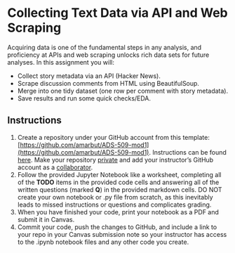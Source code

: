 # Collecting Text Data via API and Web Scraping
Acquiring data is one of the fundamental steps in any analysis, and proficiency at APIs and web scraping unlocks rich data sets for future analyses. In this assignment you will:
- Collect story metadata via an API (Hacker News).
- Scrape discussion comments from HTML using BeautifulSoup.
- Merge into one tidy dataset (one row per comment with story metadata).
- Save results and run some quick checks/EDA.

## Instructions

1. Create a repository under your GitHub account from this template: [https://github.com/amarbut/ADS-509-mod1](https://github.com/amarbut/ADS-509-mod1). Instructions can be found [here](https://docs.github.com/en/repositories/creating-and-managing-repositories/creating-a-repository-from-a-template). Make your repository [private](https://docs.github.com/en/repositories/managing-your-repositorys-settings-and-features/managing-repository-settings/setting-repository-visibility) and add your instructor’s GitHub account as a [collaborator](https://docs.github.com/en/account-and-profile/how-tos/setting-up-and-managing-your-personal-account-on-github/managing-access-to-your-personal-repositories/inviting-collaborators-to-a-personal-repository). 
2. Follow the provided Jupyter Notebook like a worksheet, completing all of the **TODO** items in the provided code cells and answering all of the written questions (marked **Q**) in the provided markdown cells. DO NOT create your own notebook or .py file from scratch, as this inevitably leads to missed instructions or questions and complicates grading.
3. When you have finished your code, print your notebook as a PDF and submit it in Canvas. 
4. Commit your code, push the changes to GitHub, and include a link to your repo in your Canvas submission note so your instructor has access to the .ipynb notebook files and any other code you create.

